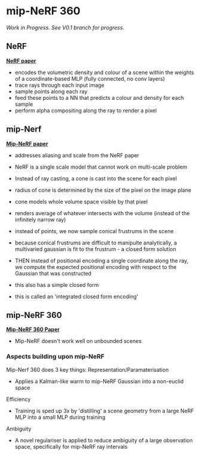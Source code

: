 # mip-NeRF 360
*Work in Progress. See V0.1 branch for progress.*

## NeRF
**[NeRF paper](https://arxiv.org/pdf/2003.08934.pdf)**
* encodes the volumetric density and colour of a scene within the weights of a coordinate-based MLP (fully connected, no conv layers)
* trace rays through each input image
* sample points along each ray
* feed these points to a NN that predicts a colour and density for each sample
* perform alpha compositing along the ray to render a pixel

## mip-Nerf
**[Mip-NeRF paper](https://arxiv.org/pdf/2103.13415.pdf)**
* addresses aliasing and scale from the NeRF paper
* NeRF is a single scale model that cannot work on multi-scale problem

* Instead of ray casting, a cone is cast into the scene for each pixel
* radius of cone is determined by the size of the pixel on the image plane
* cone models whole volume space visible by that pixel
* renders average of whatever intersects with the volume (instead of the infinitely narrow ray) 

* instead of points, we now sample conical frustrums in the scene
* because conical frustrums are difficult to manipulte analytically, a multivaried gaussian is fit to the frustrum - a closed form solution
* THEN instead of positional encoding a single coordinate along the ray, we compute the expected positional encoding with respect to the Gaussian that was constructed
* this also has a simple closed form
* this is called an 'integrated closed form encoding'

## mip-NeRF 360
**[Mip-NeRF 360 Paper](https://arxiv.org/pdf/2111.12077.pdf)**
* Mip-NeRF doesn't work well on unbounded scenes

### Aspects building upon mip-NeRF
Mip-Nerf 360 does 3 key things:
Representation/Paramaterisation
* Applies a Kalman-like warm to mip-NeRF Gaussian into a non-euclid space

Efficiency
* Training is sped up 3x by 'distilling' a scene geometry from a large NeRF MLP into a small MLP during training

Ambiguity
* A novel regulariser is applied to reduce ambiguity of a large observation space, specifically for mip-NeRF ray intervals

